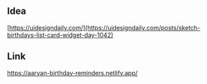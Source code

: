 ## Idea

[https://uidesigndaily.com/](https://uidesigndaily.com/posts/sketch-birthdays-list-card-widget-day-1042)

## Link
https://aaryan-birthday-reminders.netlify.app/